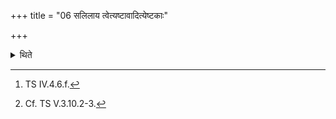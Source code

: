 +++
title = "06 सलिलाय त्वेत्यष्टावादित्येष्टकाः"

+++

<details><summary>थिते</summary>

6. With salilāya tvā...[^1] (he places) the eight Āditya (bricks)[^2].  

[^1]: TS IV.4.6.f.  

[^2]: Cf. TS V.3.10.2-3.   
</details>
